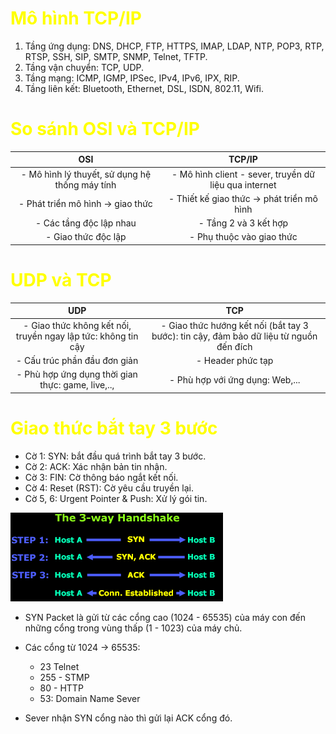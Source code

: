 <h1 style="color: yellow">Mô hình TCP/IP</h1>

1. Tầng ứng dụng: DNS, DHCP, FTP, HTTPS, IMAP, LDAP, NTP, POP3, RTP, RTSP, SSH, SIP, SMTP, SNMP, Telnet, TFTP.
2. Tầng vận chuyển: TCP, UDP.
3. Tầng mạng: ICMP, IGMP, IPSec, IPv4, IPv6, IPX, RIP.
4. Tầng liên kết: Bluetooth, Ethernet, DSL, ISDN, 802.11, Wifi.

<h1 style="color: yellow">So sánh OSI và TCP/IP</h1>

| OSI | TCP/IP |
|:----:|:-----:|
|- Mô hình lý thuyết, sử dụng hệ thống máy tính |- Mô hình client - sever, truyền dữ liệu qua internet |
|- Phát triển mô hình -> giao thức|- Thiết kế giao thức -> phát triển mô hình|
|- Các tầng độc lập nhau|- Tầng 2 và 3 kết hợp|
|- Giao thức độc lập|- Phụ thuộc vào giao thức|

<h1 style="color: yellow">UDP và TCP</h1>

| UDP | TCP |
|:----:|:---:|
|- Giao thức không kết nối, truyền ngay lập tức: không tin cậy|- Giao thức hướng kết nối (bắt tay 3 bước): tin cậy, đảm bảo dữ liệu từ nguồn đến đích|
|- Cấu trúc phần đầu đơn giản|- Header phức tạp|
|- Phù hợp ứng dụng thời gian thực: game, live,..,|- Phù hợp với ứng dụng: Web,...|

<h1 style="color: yellow">Giao thức bắt tay 3 bước</h1>

- Cờ 1: SYN: bắt đầu quá trình bắt tay 3 bước.
- Cờ 2: ACK: Xác nhận bản tin nhận.
- Cờ 3: FIN: Cờ thông báo ngắt kết nối.
- Cờ 4: Reset (RST): Cờ yêu cầu truyền lại.
- Cờ 5, 6: Urgent Pointer & Push: Xử lý gói tin.


![battay3buoc](../image/battay3buoc.jpg)

- SYN Packet là gửi từ các cổng cao (1024 - 65535) của máy con đến những cổng trong vùng thấp (1 - 1023) của máy chủ.

- Các cổng từ 1024 -> 65535:
    + 23 Telnet
    + 255 - STMP
    + 80 - HTTP
    + 53: Domain Name Sever
- Sever nhận SYN cổng nào thì gửi lại ACK cổng đó.
